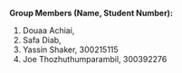 **Group Members (Name, Student Number):**
1. Douaa Achiai, 
2. Safa Diab, 
3. Yassin Shaker, 300215115
4. Joe Thozhuthumparambil, 300392276 
